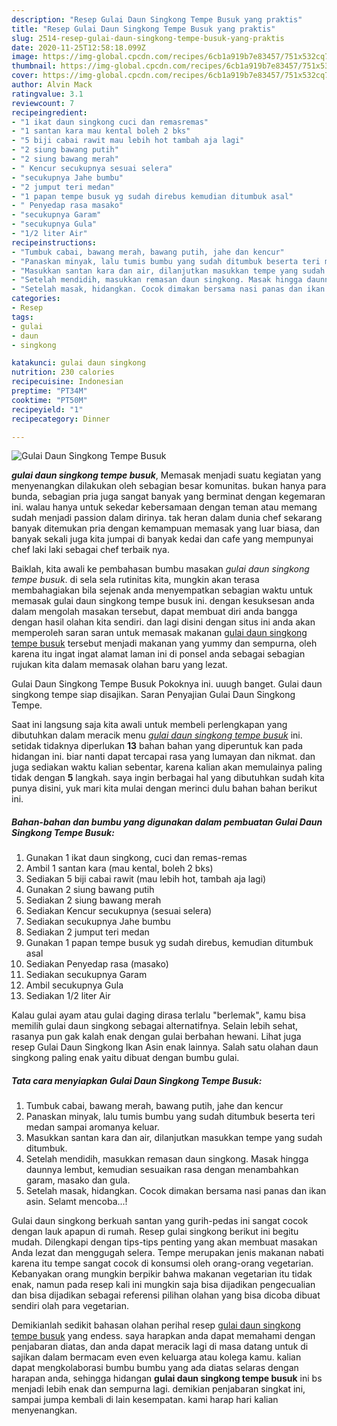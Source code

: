 ```yaml
---
description: "Resep Gulai Daun Singkong Tempe Busuk yang praktis"
title: "Resep Gulai Daun Singkong Tempe Busuk yang praktis"
slug: 2514-resep-gulai-daun-singkong-tempe-busuk-yang-praktis
date: 2020-11-25T12:58:18.099Z
image: https://img-global.cpcdn.com/recipes/6cb1a919b7e83457/751x532cq70/gulai-daun-singkong-tempe-busuk-foto-resep-utama.jpg
thumbnail: https://img-global.cpcdn.com/recipes/6cb1a919b7e83457/751x532cq70/gulai-daun-singkong-tempe-busuk-foto-resep-utama.jpg
cover: https://img-global.cpcdn.com/recipes/6cb1a919b7e83457/751x532cq70/gulai-daun-singkong-tempe-busuk-foto-resep-utama.jpg
author: Alvin Mack
ratingvalue: 3.1
reviewcount: 7
recipeingredient:
- "1 ikat daun singkong cuci dan remasremas"
- "1 santan kara mau kental boleh 2 bks"
- "5 biji cabai rawit mau lebih hot tambah aja lagi"
- "2 siung bawang putih"
- "2 siung bawang merah"
- " Kencur secukupnya sesuai selera"
- "secukupnya Jahe bumbu"
- "2 jumput teri medan"
- "1 papan tempe busuk yg sudah direbus kemudian ditumbuk asal"
- " Penyedap rasa masako"
- "secukupnya Garam"
- "secukupnya Gula"
- "1/2 liter Air"
recipeinstructions:
- "Tumbuk cabai, bawang merah, bawang putih, jahe dan kencur"
- "Panaskan minyak, lalu tumis bumbu yang sudah ditumbuk beserta teri medan sampai aromanya keluar."
- "Masukkan santan kara dan air, dilanjutkan masukkan tempe yang sudah ditumbuk."
- "Setelah mendidih, masukkan remasan daun singkong. Masak hingga daunnya lembut, kemudian sesuaikan rasa dengan menambahkan garam, masako dan gula."
- "Setelah masak, hidangkan. Cocok dimakan bersama nasi panas dan ikan asin. Selamt mencoba...!"
categories:
- Resep
tags:
- gulai
- daun
- singkong

katakunci: gulai daun singkong 
nutrition: 230 calories
recipecuisine: Indonesian
preptime: "PT34M"
cooktime: "PT50M"
recipeyield: "1"
recipecategory: Dinner

---
```



![Gulai Daun Singkong Tempe Busuk](https://img-global.cpcdn.com/recipes/6cb1a919b7e83457/751x532cq70/gulai-daun-singkong-tempe-busuk-foto-resep-utama.jpg)

<b><i>gulai daun singkong tempe busuk</i></b>, Memasak menjadi suatu kegiatan yang menyenangkan dilakukan oleh sebagian besar komunitas. bukan hanya para bunda, sebagian pria juga sangat banyak yang berminat dengan kegemaran ini. walau hanya untuk sekedar kebersamaan dengan teman atau memang sudah menjadi passion dalam dirinya. tak heran dalam dunia chef sekarang banyak ditemukan pria dengan kemampuan memasak yang luar biasa, dan banyak sekali juga kita jumpai di banyak kedai dan cafe yang mempunyai chef laki laki sebagai chef terbaik nya.

Baiklah, kita awali ke pembahasan bumbu masakan <i>gulai daun singkong tempe busuk</i>. di sela sela rutinitas kita, mungkin akan terasa membahagiakan bila sejenak anda menyempatkan sebagian waktu untuk memasak gulai daun singkong tempe busuk ini. dengan kesuksesan anda dalam mengolah masakan tersebut, dapat membuat diri anda bangga dengan hasil olahan kita sendiri. dan lagi disini dengan situs ini anda akan memperoleh saran saran untuk memasak makanan <u>gulai daun singkong tempe busuk</u> tersebut menjadi makanan yang yummy dan sempurna, oleh karena itu ingat ingat alamat laman ini di ponsel anda sebagai sebagian rujukan kita dalam memasak olahan baru yang lezat.

Gulai Daun Singkong Tempe Busuk Pokoknya ini. uuugh banget. Gulai daun singkong tempe siap disajikan. Saran Penyajian Gulai Daun Singkong Tempe.


Saat ini langsung saja kita awali untuk membeli perlengkapan yang dibutuhkan dalam meracik menu <u><i>gulai daun singkong tempe busuk</i></u> ini. setidak tidaknya diperlukan <b>13</b> bahan bahan yang diperuntuk kan pada hidangan ini. biar nanti dapat tercapai rasa yang lumayan dan nikmat. dan juga sediakan waktu kalian sebentar, karena kalian akan memulainya paling tidak dengan <b>5</b> langkah. saya ingin berbagai hal yang dibutuhkan sudah kita punya disini, yuk mari kita mulai dengan merinci dulu bahan bahan berikut ini.

<!--inarticleads1-->

##### Bahan-bahan dan bumbu yang digunakan dalam pembuatan Gulai Daun Singkong Tempe Busuk:

1. Gunakan 1 ikat daun singkong, cuci dan remas-remas
1. Ambil 1 santan kara (mau kental, boleh 2 bks)
1. Sediakan 5 biji cabai rawit (mau lebih hot, tambah aja lagi)
1. Gunakan 2 siung bawang putih
1. Sediakan 2 siung bawang merah
1. Sediakan  Kencur secukupnya (sesuai selera)
1. Sediakan secukupnya Jahe bumbu
1. Sediakan 2 jumput teri medan
1. Gunakan 1 papan tempe busuk yg sudah direbus, kemudian ditumbuk asal
1. Sediakan  Penyedap rasa (masako)
1. Sediakan secukupnya Garam
1. Ambil secukupnya Gula
1. Sediakan 1/2 liter Air


Kalau gulai ayam atau gulai daging dirasa terlalu &#34;berlemak&#34;, kamu bisa memilih gulai daun singkong sebagai alternatifnya. Selain lebih sehat, rasanya pun gak kalah enak dengan gulai berbahan hewani. Lihat juga resep Gulai Daun Singkong Ikan Asin enak lainnya. Salah satu olahan daun singkong paling enak yaitu dibuat dengan bumbu gulai. 

<!--inarticleads2-->

##### Tata cara menyiapkan Gulai Daun Singkong Tempe Busuk:

1. Tumbuk cabai, bawang merah, bawang putih, jahe dan kencur
1. Panaskan minyak, lalu tumis bumbu yang sudah ditumbuk beserta teri medan sampai aromanya keluar.
1. Masukkan santan kara dan air, dilanjutkan masukkan tempe yang sudah ditumbuk.
1. Setelah mendidih, masukkan remasan daun singkong. Masak hingga daunnya lembut, kemudian sesuaikan rasa dengan menambahkan garam, masako dan gula.
1. Setelah masak, hidangkan. Cocok dimakan bersama nasi panas dan ikan asin. Selamt mencoba...!


Gulai daun singkong berkuah santan yang gurih-pedas ini sangat cocok dengan lauk apapun di rumah. Resep gulai singkong berikut ini begitu mudah. Dilengkapi dengan tips-tips penting yang akan membuat masakan Anda lezat dan menggugah selera. Tempe merupakan jenis makanan nabati karena itu tempe sangat cocok di konsumsi oleh orang-orang vegetarian. Kebanyakan orang mungkin berpikir bahwa makanan vegetarian itu tidak enak, namun pada resep kali ini mungkin saja bisa dijadikan pengecualian dan bisa dijadikan sebagai referensi pilihan olahan yang bisa dicoba dibuat sendiri olah para vegetarian. 

Demikianlah sedikit bahasan olahan perihal resep <u>gulai daun singkong tempe busuk</u> yang endess. saya harapkan anda dapat memahami dengan penjabaran diatas, dan anda dapat meracik lagi di masa datang untuk di sajikan dalam bermacam even even keluarga atau kolega kamu. kalian dapat mengkolaborasi bumbu bumbu yang ada diatas selaras dengan harapan anda, sehingga hidangan <b>gulai daun singkong tempe busuk</b> ini bs menjadi lebih enak dan sempurna lagi. demikian penjabaran singkat ini, sampai jumpa kembali di lain kesempatan. kami harap hari kalian menyenangkan.
